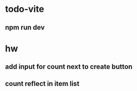 # todo-vite
## npm run dev
# hw
## add input for count next to create button
## count reflect in item list